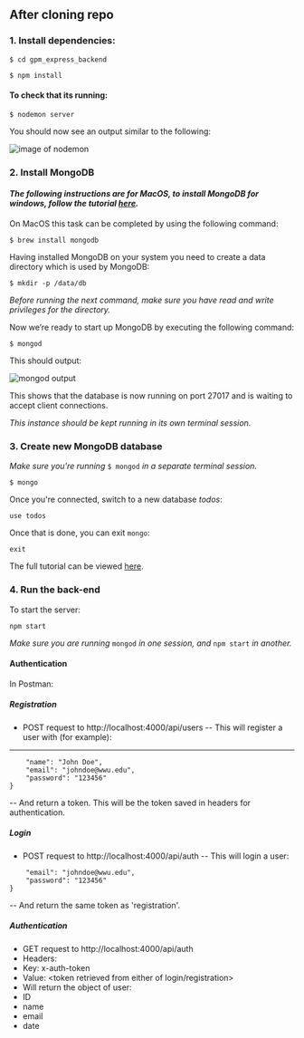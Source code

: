 ## After cloning repo

### 1. Install dependencies:

`$ cd gpm_express_backend`

`$ npm install`

#### To check that its running:

`$ nodemon server`

You should now see an output similar to the following:

![image of nodemon](https://cdn-images-1.medium.com/max/857/0*Mv8An6HFQJMU5b8m.png)


### 2. Install MongoDB

#### *The following instructions are for MacOS, to install MongoDB for windows, follow the tutorial [here](https://treehouse.github.io/installation-guides/windows/mongo-windows.html).* 

On MacOS this task can be completed by using the following command:

`$ brew install mongodb`

Having installed MongoDB on your system you need to create a data directory which is used by MongoDB:

`$ mkdir -p /data/db`

*Before running the next command, make sure you have read and write privileges for the directory.*

Now we’re ready to start up MongoDB by executing the following command:

`$ mongod`

This should output: 

![mongod output](https://cdn-images-1.medium.com/max/857/0*JEC4FJ-yg3rdlmDt.png)

This shows that the database is now running on port 27017 and is waiting to accept client connections.

*This instance should be kept running in its own terminal session.*

### 3. Create new MongoDB database

*Make sure you're running* `$ mongod` *in a separate terminal session.*

`$ mongo`

Once you're connected, switch to a new database *todos*:

`use todos`

Once that is done, you can exit `mongo`:

`exit`

The full tutorial can be viewed [here](https://medium.com/codingthesmartway-com-blog/the-mern-stack-tutorial-building-a-react-crud-application-from-start-to-finish-part-2-637f337e5d61).

### 4. Run the back-end

To start the server:

`npm start`

*Make sure you are running* `mongod` *in one session, and* `npm start` *in another.*

#### Authentication
In Postman:
##### Registration
- POST request to http://localhost:4000/api/users 
-- This will register a user with (for example):
--- 
```{
    "name": "John Doe",
    "email": "johndoe@wwu.edu",
    "password": "123456"
}
```
-- And return a token. This will be the token saved in headers for authentication.

##### Login
- POST request to http://localhost:4000/api/auth
-- This will login a user:
```{
    "email": "johndoe@wwu.edu",
    "password": "123456"
}
```
-- And return the same token as 'registration'.

##### Authentication
- GET request to http://localhost:4000/api/auth
 -  Headers: 
  - Key: x-auth-token
  - Value: <token retrieved from either of login/registration>
 - Will return the object of user:
  - ID
  - name
  - email
  - date
